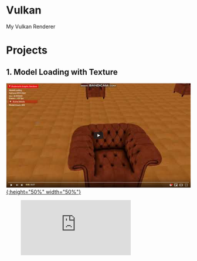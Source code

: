# Vulkan
  My Vulkan Renderer
  
# Projects

## 1. Model Loading with Texture
   [![Model Loading](ScreenShots/1.png){:height="50%" width="50%"}](https://youtu.be/W6YLzFhfPsc "Model Loading")


<figure class="video_container">  
  <iframe src="https://youtu.be/W6YLzFhfPsc" frameborder="0" allowfullscreen="true"> </iframe>
</figure>
